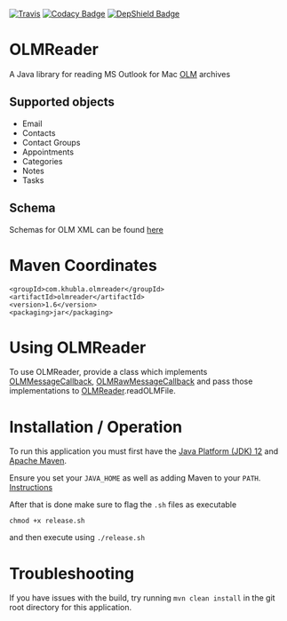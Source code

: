 [![Travis](https://travis-ci.org/teverett/OLMReader.svg?branch=master)](https://travis-ci.org/teverett/OLMReader)
[![Codacy Badge](https://api.codacy.com/project/badge/Grade/7c1ef374e6fb42408e915a849c498798)](https://www.codacy.com/app/teverett/OLMReader?utm_source=github.com&amp;utm_medium=referral&amp;utm_content=teverett/OLMReader&amp;utm_campaign=Badge_Grade)
[![DepShield Badge](https://depshield.sonatype.org/badges/teverett/OLMReader/depshield.svg)](https://depshield.github.io)

# OLMReader

A Java library for reading MS Outlook for Mac [OLM](https://support.office.com/en-us/article/Export-or-manually-archive-Outlook-items-281a62bf-cc42-46b1-9ad5-6bda80ca3106) archives

## Supported objects

* Email
* Contacts
* Contact Groups
* Appointments
* Categories
* Notes
* Tasks

## Schema

Schemas for OLM XML can be found [here](https://github.com/teverett/OLMReader/blob/master/src/main/resources/schema/)

# Maven Coordinates

```
<groupId>com.khubla.olmreader</groupId>
<artifactId>olmreader</artifactId>
<version>1.6</version>
<packaging>jar</packaging>
```

# Using OLMReader

To use OLMReader, provide a class which implements [OLMMessageCallback](https://github.com/teverett/OLMReader/blob/master/src/main/java/com/khubla/olmreader/olm/OLMMessageCallback.java), [OLMRawMessageCallback](https://github.com/teverett/OLMReader/blob/master/src/main/java/com/khubla/olmreader/olm/OLMRawMessageCallback.java) and pass those implementations to [OLMReader](https://github.com/teverett/OLMReader/blob/master/src/main/java/com/khubla/olmreader/olm/OLMFile.java).readOLMFile.

# Installation / Operation

To run this application you must first have the [Java Platform (JDK) 12](https://www.oracle.com/technetwork/java/javase/downloads/jdk12-downloads-5295953.html) and [Apache Maven](https://maven.apache.org/).

Ensure you set your `JAVA_HOME` as well as adding Maven to your `PATH`. [Instructions](https://maven.apache.org/install.html)

After that is done make sure to flag the `.sh` files as executable 

``` 
chmod +x release.sh
```

and then execute using `./release.sh`

# Troubleshooting

If you have issues with the build, try running `mvn clean install` in the git root directory for this application.